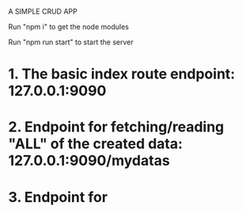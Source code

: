 A SIMPLE CRUD APP

Run "npm i" to get the node modules

Run "npm run start" to start the server

# 1. The basic index route endpoint: 127.0.0.1:9090

# 2. Endpoint for fetching/reading "ALL" of the created data: 127.0.0.1:9090/mydatas

# 3. Endpoint for 